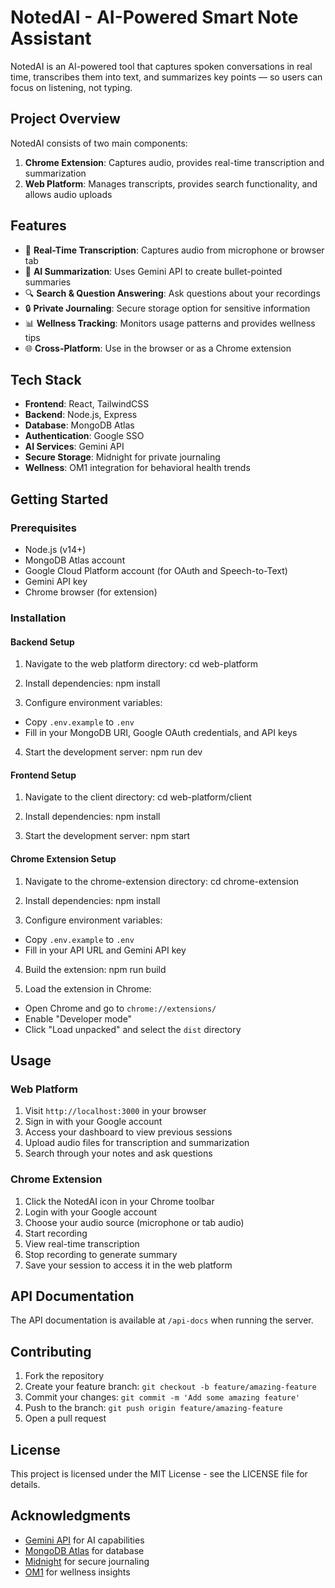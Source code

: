 # NotedAI - AI-Powered Smart Note Assistant

NotedAI is an AI-powered tool that captures spoken conversations in real time, transcribes them into text, and summarizes key points — so users can focus on listening, not typing.

## Project Overview

NotedAI consists of two main components:

1. **Chrome Extension**: Captures audio, provides real-time transcription and summarization
2. **Web Platform**: Manages transcripts, provides search functionality, and allows audio uploads

## Features

- 🎤 **Real-Time Transcription**: Captures audio from microphone or browser tab
- 🤖 **AI Summarization**: Uses Gemini API to create bullet-pointed summaries
- 🔍 **Search & Question Answering**: Ask questions about your recordings
- 🔒 **Private Journaling**: Secure storage option for sensitive information
- 📊 **Wellness Tracking**: Monitors usage patterns and provides wellness tips
- 🌐 **Cross-Platform**: Use in the browser or as a Chrome extension

## Tech Stack

- **Frontend**: React, TailwindCSS
- **Backend**: Node.js, Express
- **Database**: MongoDB Atlas
- **Authentication**: Google SSO
- **AI Services**: Gemini API
- **Secure Storage**: Midnight for private journaling
- **Wellness**: OM1 integration for behavioral health trends

## Getting Started

### Prerequisites

- Node.js (v14+)
- MongoDB Atlas account
- Google Cloud Platform account (for OAuth and Speech-to-Text)
- Gemini API key
- Chrome browser (for extension)

### Installation

#### Backend Setup

1. Navigate to the web platform directory:  cd web-platform

2. Install dependencies:  npm install

3. Configure environment variables:
- Copy `.env.example` to `.env`
- Fill in your MongoDB URI, Google OAuth credentials, and API keys

4. Start the development server: npm run dev

#### Frontend Setup

1. Navigate to the client directory: cd web-platform/client

2. Install dependencies: npm install

3. Start the development server: npm start

#### Chrome Extension Setup

1. Navigate to the chrome-extension directory: cd chrome-extension

2. Install dependencies: npm install

3. Configure environment variables:
- Copy `.env.example` to `.env`
- Fill in your API URL and Gemini API key

4. Build the extension: npm run build

5. Load the extension in Chrome:
- Open Chrome and go to `chrome://extensions/`
- Enable "Developer mode"
- Click "Load unpacked" and select the `dist` directory

## Usage

### Web Platform

1. Visit `http://localhost:3000` in your browser
2. Sign in with your Google account
3. Access your dashboard to view previous sessions
4. Upload audio files for transcription and summarization
5. Search through your notes and ask questions

### Chrome Extension

1. Click the NotedAI icon in your Chrome toolbar
2. Login with your Google account
3. Choose your audio source (microphone or tab audio)
4. Start recording
5. View real-time transcription
6. Stop recording to generate summary
7. Save your session to access it in the web platform

## API Documentation

The API documentation is available at `/api-docs` when running the server.

## Contributing

1. Fork the repository
2. Create your feature branch: `git checkout -b feature/amazing-feature`
3. Commit your changes: `git commit -m 'Add some amazing feature'`
4. Push to the branch: `git push origin feature/amazing-feature`
5. Open a pull request

## License

This project is licensed under the MIT License - see the LICENSE file for details.

## Acknowledgments

- [Gemini API](https://ai.google.dev/gemini) for AI capabilities
- [MongoDB Atlas](https://www.mongodb.com/cloud/atlas) for database
- [Midnight](https://midnight.pub/) for secure journaling
- [OM1](https://www.om1.com/) for wellness insights